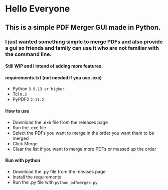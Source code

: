 # Hello Everyone

## This is a simple PDF Merger GUI made in Python.

### I just wanted something simple to merge PDFs and also provide a gui so friends and family can use it who are not familiar with the command line.

#### Still WIP and I intend of adding more features.

#### requirements.txt (not needed if you use .exe)

- Python `3.9.13 or higher`
- Tcl `0.2`
- PyPDF2 `2.11.2`

#### How to use

- Download the .exe file from the releases page
- Run the .exe file
- Select the PDFs you want to merge in the order you want them to be merged
- Click Merge
- Clear the list if you want to merge more PDFs or messed up the order

#### Run with python

- Download the .py file from the releases page
- Install the requirements
- Run the .py file with ```python pdfmerger.py```
